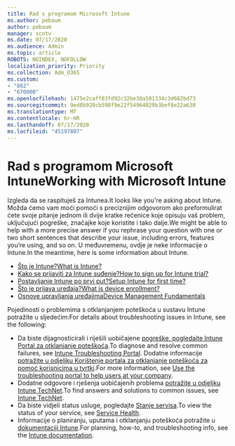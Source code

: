 ```yaml
---
title: Rad s programom Microsoft Intune
ms.author: pebaum
author: pebaum
manager: scotv
ms.date: 07/17/2020
ms.audience: Admin
ms.topic: article
ROBOTS: NOINDEX, NOFOLLOW
localization_priority: Priority
ms.collection: Adm_O365
ms.custom:
- "862"
- "670000"
ms.openlocfilehash: 1475e2caff83fd92c32be38a501334c3d682bd73
ms.sourcegitcommit: 9ed8b920cb598f9e22f54964029b3bef8e22a630
ms.translationtype: MT
ms.contentlocale: hr-HR
ms.lasthandoff: 07/17/2020
ms.locfileid: "45197807"
---
```

# <a name="working-with-microsoft-intune"></a><span data-ttu-id="c78ab-102">Rad s programom Microsoft Intune</span><span class="sxs-lookup"><span data-stu-id="c78ab-102">Working with Microsoft Intune</span></span>

<span data-ttu-id="c78ab-103">Izgleda da se raspituješ za Intunea.</span><span class="sxs-lookup"><span data-stu-id="c78ab-103">It looks like you're asking about Intune.</span></span> <span data-ttu-id="c78ab-104">Možda ćemo vam moći pomoći s preciznijim odgovorom ako preformulirat ćete svoje pitanje jednom ili dvije kratke rečenice koje opisuju vaš problem, uključujući pogreške, značajke koje koristite i tako dalje.</span><span class="sxs-lookup"><span data-stu-id="c78ab-104">We might be able to help with a more precise answer if you rephrase your question with one or two short sentences that describe your issue, including errors, features you’re using, and so on.</span></span> <span data-ttu-id="c78ab-105">U međuvremenu, ovdje je neke informacije o Intune.</span><span class="sxs-lookup"><span data-stu-id="c78ab-105">In the meantime, here is some information about Intune.</span></span>

- [<span data-ttu-id="c78ab-106">Što je Intune?</span><span class="sxs-lookup"><span data-stu-id="c78ab-106">What is Intune?</span></span>](https://docs.microsoft.com/intune/what-is-intune)
- [<span data-ttu-id="c78ab-107">Kako se prijaviti za Intune suđenje?</span><span class="sxs-lookup"><span data-stu-id="c78ab-107">How to sign up for Intune trial?</span></span>](https://docs.microsoft.com/intune/free-trial-sign-up)
- [<span data-ttu-id="c78ab-108">Postavljanje Intune po prvi put?</span><span class="sxs-lookup"><span data-stu-id="c78ab-108">Setup Intune for first time?</span></span>](https://docs.microsoft.com/intune/setup-steps)
- [<span data-ttu-id="c78ab-109">Što je prijava uređaja?</span><span class="sxs-lookup"><span data-stu-id="c78ab-109">What is device enrollment?</span></span>](https://docs.microsoft.com/intune/device-enrollment)
- [<span data-ttu-id="c78ab-110">Osnove upravljanja uređajima</span><span class="sxs-lookup"><span data-stu-id="c78ab-110">Device Management Fundamentals</span></span>](https://docs.microsoft.com/mem/intune/fundamentals/)

<span data-ttu-id="c78ab-111">Pojedinosti o problemima s otklanjanjem poteškoća u sustavu Intune potražite u sljedećim:</span><span class="sxs-lookup"><span data-stu-id="c78ab-111">For details about troubleshooting issues in Intune, see the following:</span></span>

- <span data-ttu-id="c78ab-112">Da biste dijagnosticirali i riješili uobičajene [pogreške, pogledajte Intune Portal za otklanjanje poteškoća](https://aka.ms/intunetroubleshooting).</span><span class="sxs-lookup"><span data-stu-id="c78ab-112">To diagnose and resolve common failures, see  [Intune Troubleshooting Portal](https://aka.ms/intunetroubleshooting).</span></span> <span data-ttu-id="c78ab-113">Dodatne informacije [potražite u odjeljku Korištenje portala za otklanjanje poteškoća za pomoć korisnicima u tvrtki](https://docs.microsoft.com/intune/help-desk-operators).</span><span class="sxs-lookup"><span data-stu-id="c78ab-113">For more information, see [Use the troubleshooting portal to help users at your company](https://docs.microsoft.com/intune/help-desk-operators).</span></span>
- <span data-ttu-id="c78ab-114">Dodatne odgovore i rješenja uobičajenih problema [potražite u odjeljku Intune TechNet](https://aka.ms/intuneforums).</span><span class="sxs-lookup"><span data-stu-id="c78ab-114">To find answers and solutions to common issues, see [Intune TechNet](https://aka.ms/intuneforums).</span></span>
- <span data-ttu-id="c78ab-115">Da biste vidjeli status usluge, pogledajte [Stanje servisa](https://portal.office.com/AdminPortal/Home#/servicehealth).</span><span class="sxs-lookup"><span data-stu-id="c78ab-115">To view the status of your service, see [Service Health](https://portal.office.com/AdminPortal/Home#/servicehealth).</span></span>
- <span data-ttu-id="c78ab-116">Informacije o planiranju, uputama i otklanjanju poteškoća potražite u [dokumentaciji Intune](https://docs.microsoft.com/intune/).</span><span class="sxs-lookup"><span data-stu-id="c78ab-116">For planning, how-to, and troubleshooting info, see the [Intune documentation](https://docs.microsoft.com/intune/).</span></span>